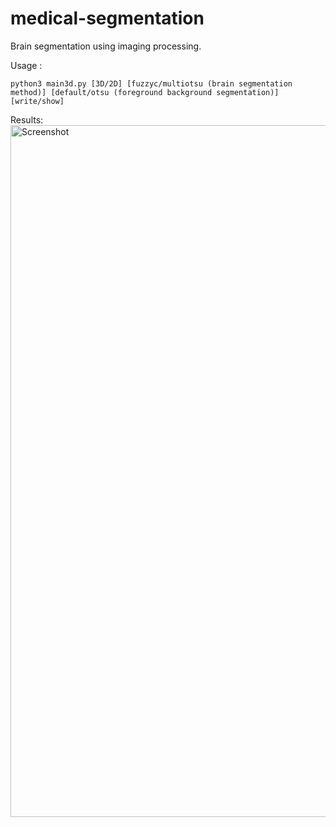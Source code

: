 # medical-segmentation
Brain segmentation using imaging processing.


Usage : 
```
python3 main3d.py [3D/2D] [fuzzyc/multiotsu (brain segmentation method)] [default/otsu (foreground background segmentation)] [write/show]
```

Results:
<img width="1107" alt="Screenshot" src="https://user-images.githubusercontent.com/26058164/217720710-6c18fdfc-c442-4f1a-9159-bc475884c232.png">

